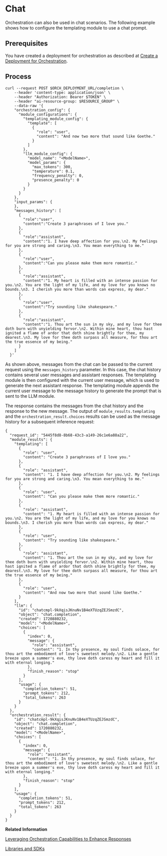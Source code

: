 <!-- loio39321a9f02c5486fafd76ec565cd9638 -->

# Chat

Orchestration can also be used in chat scenarios. The following example shows how to configure the templating module to use a chat prompt.



<a name="loio39321a9f02c5486fafd76ec565cd9638__section_vr2_rpj_12c"/>

## Prerequisites

You have created a deployment for orchestration as described at [Create a Deployment for Orchestration](create-a-deployment-for-orchestration-4387aa7.md).



<a name="loio39321a9f02c5486fafd76ec565cd9638__section_chv_4qj_12c"/>

## Process

```
curl --request POST $ORCH_DEPLOYMENT_URL/completion \
    --header 'content-type: application/json' \
    --header "Authorization: Bearer $TOKEN" \
    --header "ai-resource-group: $RESOURCE_GROUP" \
    --data-raw '{
    "orchestration_config": {
      "module_configurations": {
        "templating_module_config": {
          "template": [
            {
              "role": "user",
              "content": "And now two more that sound like Goethe."
            }
          ]
        },
        "llm_module_config": {
          "model_name": "<ModelName>",
          "model_params": {
            "max_tokens": 300,
            "temperature": 0.1,
            "frequency_penalty": 0,
            "presence_penalty": 0
          }
        }
      }
    },  
    "input_params": {
    },
    "messages_history": [
      {
        "role":"user",
        "content":"Create 3 paraphrases of I love you."
      },
      {
        "role":"assistant",
        "content":"1. I have deep affection for you.\n2. My feelings for you are strong and caring.\n3. You mean everything to me."
      },
      {
        "role":"user",
        "content":"Can you please make them more romantic."
      },
      {
        "role":"assistant",
        "content":"1. My heart is filled with an intense passion for you.\n2. You are the light of my life, and my love for you knows no bounds.\n3. I cherish you more than words can express, my dear."
      },
      {
        "role":"user",
        "content":"Try sounding like shakespeare."
      },
      {
        "role":"assistant",
        "content":"1. Thou art the sun in my sky, and my love for thee doth burn with unyielding fervor.\n2. Within mine heart, thou hast ignited a flame of ardor that doth shine brightly for thee, my dearest.\n3. My love for thee doth surpass all measure, for thou art the true essence of my being."
      }
    ]
  }'
```

As shown above, messages from the chat can be passed to the current request using the `messages_history` parameter. In this case, the chat history contains several user messages and assistant responses. The templating module is then configured with the current user message, which is used to generate the next assistant response. The templating module appends the current user message to the message history to generate the prompt that is sent to the LLM module.

The response contains the messages from the chat history and the response to the new message. The output of `module_results.templating` and the `orchestration_result.choices` results can be used as the message history for a subsequent inference request:

```
{
  "request_id": "5445f8d8-8b68-43c3-a149-26c1e6a88a22",
  "module_results": {
    "templating": [
      {
        "role": "user",
        "content": "Create 3 paraphrases of I love you."
      },
      {
        "role": "assistant",
        "content": "1. I have deep affection for you.\n2. My feelings for you are strong and caring.\n3. You mean everything to me."
      },
      {
        "role": "user",
        "content": "Can you please make them more romantic."
      },
      {
        "role": "assistant",
        "content": "1. My heart is filled with an intense passion for you.\n2. You are the light of my life, and my love for you knows no bounds.\n3. I cherish you more than words can express, my dear."
      },
      {
        "role": "user",
        "content": "Try sounding like shakespeare."
      },
      {
        "role": "assistant",
        "content": "1. Thou art the sun in my sky, and my love for thee doth burn with unyielding fervor.\n2. Within mine heart, thou hast ignited a flame of ardor that doth shine brightly for thee, my dearest.\n3. My love for thee doth surpass all measure, for thou art the true essence of my being."
      },
      {
        "role": "user",
        "content": "And now two more that sound like Goethe."
      }
    ],
    "llm": {
      "id": "chatcmpl-9kXqisJKnuNv1B4eXTUzqZEJSmzdC",
      "object": "chat.completion",
      "created": 1720880232,
      "model": "<ModelName>",
      "choices": [
        {
          "index": 0,
          "message": {
            "role": "assistant",
            "content": "1. In thy presence, my soul finds solace, for thou art the embodiment of love's sweetest melody.\n2. Like a gentle breeze upon a summer's eve, thy love doth caress my heart and fill it with eternal longing."
          },
          "finish_reason": "stop"
        }
      ],
      "usage": {
        "completion_tokens": 51,
        "prompt_tokens": 212,
        "total_tokens": 263
      }
    }
  },
  "orchestration_result": {
    "id": "chatcmpl-9kXqisJKnuNv1B4eXTUzqZEJSmzdC",
    "object": "chat.completion",
    "created": 1720880232,
    "model": "<ModelName>",
    "choices": [
      {
        "index": 0,
        "message": {
          "role": "assistant",
          "content": "1. In thy presence, my soul finds solace, for thou art the embodiment of love's sweetest melody.\n2. Like a gentle breeze upon a summer's eve, thy love doth caress my heart and fill it with eternal longing."
        },
        "finish_reason": "stop"
      }
    ],
    "usage": {
      "completion_tokens": 51,
      "prompt_tokens": 212,
      "total_tokens": 263
    }
  }
}
```

**Related Information**  


[Leveraging Orchestration Capabilities to Enhance Responses](https://developers.sap.com/tutorials/ai-core-orchestration-consumption-opt.html)

[Libraries and SDKs](libraries-and-sdks-499309d.md "Explore additional SDKs and Libraries, for use with SAP AI Core.")

